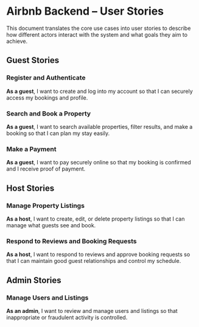 # Airbnb Backend – User Stories
This document translates the core use cases into user stories to describe how different actors interact with the system and what goals they aim to achieve.


## Guest Stories

### Register and Authenticate
**As a guest**, I want to create and log into my account so that I can securely access my bookings and profile.

### Search and Book a Property
**As a guest**, I want to search available properties, filter results, and make a booking so that I can plan my stay easily.

### Make a Payment
**As a guest**, I want to pay securely online so that my booking is confirmed and I receive proof of payment.


## Host Stories

### Manage Property Listings
**As a host**, I want to create, edit, or delete property listings so that I can manage what guests see and book.

### Respond to Reviews and Booking Requests
**As a host**, I want to respond to reviews and approve booking requests so that I can maintain good guest relationships and control my schedule.


## Admin Stories

### Manage Users and Listings
**As an admin**, I want to review and manage users and listings so that inappropriate or fraudulent activity is controlled.

